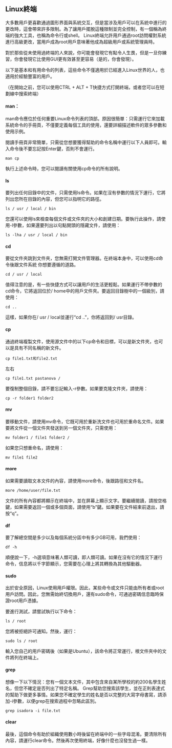 
## Linux終端

大多數用戶更喜歡通過圖形界面與系統交互，但是當涉及用戶可以在系統中進行的更改時，這會帶來許多限制。為了讓用戶擺脫這種限制並完全控制，有一個稱為終端的強大工具，也稱為命令行或shell。 Linux終端允許用戶通過root訪問權對系統進行高級更改，當用戶成為root用戶意味著他成為超級用戶或系統管理員時。

對於那些從未使用過終端的人來說，你可能會發現它有點令人生畏，但是一旦你練習，你會發現它比使用GUI更有效甚至更容易（是的，你會發現）。

以下是基本和有用命令的列表，這些命令不僅適用於已經進入Linux世界的人，也適用於經驗豐富的用戶。

（在開始之前，您可以使用CTRL + ALT + T快捷方式打開終端，或者您可以在短劃線中搜索終端）

#### man：
man命令應位於任何重要Linux命令列表的頂部。原因很簡單：只需運行它來加載系統命令的手冊頁，不僅要定義每個工具的使用，還要詳細描述軟件的眾多參數和使用示例。

閱讀手冊頁非常簡單，只需從您想要獲得幫助的命令名稱中運行以下人員即可。輸入命令後不要忘記按Enter鍵，否則不會運行。

```
man cp
```

執行上述命令時，您可以閱讀有關使用cp命令的所有說明。


#### ls
要列出任何目錄中的文件，只需使用ls命令。如果在沒有參數的情況下運行，它將列出您所在目錄的內容，但您可以指明它的路徑。

```
ls / usr / local / bin
```
您還可以使用ls來檢查每個文件或文件夾的大小和創建日期。要執行此操作，請使用-l參數，如果還要列出以句點開頭的隱藏文件，請使用：

```
ls -lha / usr / local / bin
```


#### cd
要從文件夾跳到文件夾，您無需打開文件管理器。在終端本身中，可以使用cd命令後跟文件系統
你想要遵循的道路。

```
cd / usr / local
```

值得注意的是，有一些快捷方式可以讓用戶的生活更輕鬆。如果運行不帶參數的cd命令，它將返回位於/ home中的用戶文件夾。要返回目錄樹中的一個級別，請使用：

```
cd ..
```
這樣，如果你在/ usr / local並運行“cd ..”，你將返回到/ usr目錄。

#### cp
通過終端複製文件，使用源文件中的以下cp命令和目標，可以是新文件夾，也可以是具有不同名稱的新文件。

```
cp file1.txt和file2.txt
```

左右

```
cp file1.txt pastanova /
```

要復制整個目錄，請不要忘記輸入-r參數。如果要克隆文件夾，請使用：

```
cp -r folder1 folder2
```

#### mv
要移動文件，請使用mv命令，它既可用於重新洗文件也可用於重命名文件。如果要將文件從一個文件夾發送到另一個文件夾，只需使用：

```
mv folder1 / file1 folder2 /
```

如果您只想重命名，請使用：

```
mv file1 file2
```

#### more
如果需要讀取文本文件的內容，請使用more命令，後跟路徑和文件名。

```
more /home/user/file.txt
```

文件的所有內容都將顯示在終端中，並在屏幕上顯示文字。要繼續閱讀，請按空格鍵，如果需要返回一個或多個頁面，請使用“b”鍵。如果要在文件結束前退出，請按“q”。

#### df
要了解總空間是多少以及每個系統分區中有多少GB可用，我們使用：

```
df -h
```

順便說一下，-h選項意味著人類可讀，即人類可讀。如果在沒有它的情況下運行命令，信息將以千字節顯示，您需要在心理上將其轉換為其他驅動器。

#### sudo
出於安全原因，Linux使用用戶權限。因此，某些命令或文件只能由所有者或root用戶訪問。因此，您無需始終切換用戶，還有sudo命令，可通過密碼信息臨時保證root用戶憑據。

要進行測試，請嘗試執行以下命令：

```
ls / root
```

您將被拒絕許可通知。然後，運行：

```
sudo ls / root
```

輸入您自己的用戶密碼後（如果是Ubuntu），該命令將正常運行，根文件夾中的文件將列在終端上。

#### grep
想像一下以下情況：您有一個文本文件，其中包含來自某所學校的約200名學生姓名，但您不確定是否列出了特定名稱。 Grep幫助您搜索該學生，並在正則表達式的幫助下做更多事情。如果您不確定學生的姓名是否以完整的大寫字母書寫，請添加-i參數，以便grep在搜索過程中忽略此區別。

```
grep isadora -i file.txt
```

#### clear
最後，這個命令有助於組織使用數小時後留在終端中的一些字母混淆。要清除所有內容，請運行clear命令。然後再次使用終端，好像什麼也沒發生過一樣。

